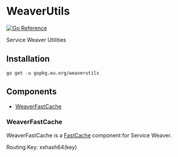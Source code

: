 # WeaverUtils

[![Go Reference](https://img.shields.io/badge/go-reference-%23007d9c?style=for-the-badge&logo=go)](https://pkg.go.dev/gopkg.eu.org/weaverutils)

Service Weaver Utilities

## Installation

```shell
go get -u gopkg.eu.org/weaverutils
```

## Components

- [WeaverFastCache](#weaverfastcache)

### WeaverFastCache

WeaverFastCache is a [FastCache](https://github.com/VictoriaMetrics/fastcache) component for Service Weaver.

Routing Key: xxhash64(key)
